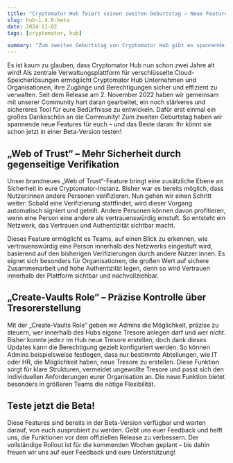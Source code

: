 ```yaml
---
title: "Cryptomator Hub feiert seinen zweiten Geburtstag – Neue Features jetzt in der Beta testen!"
slug: hub-1.4.0-beta
date: 2024-11-02
tags: [cryptomator, hub]

summary: "Zum zweiten Geburtstag von Cryptomator Hub gibt es spannende neue Features, die du jetzt in der Beta-Version testen kannst. Erfahre mehr über das neue „Web of Trust“ und die „Create-Vaults Role“."
---
```

Es ist kaum zu glauben, dass Cryptomator Hub nun schon zwei Jahre alt wird! Als zentrale Verwaltungsplattform für verschlüsselte Cloud-Speicherlösungen ermöglicht Cryptomator Hub Unternehmen und Organisationen, ihre Zugänge und Berechtigungen sicher und effizient zu verwalten. Seit dem Release am 2. November 2022 haben wir gemeinsam mit unserer Community hart daran gearbeitet, ein noch stärkeres und sichereres Tool für eure Bedürfnisse zu entwickeln. Dafür erst einmal ein großes Dankeschön an die Community! Zum zweiten Geburtstag haben wir spannende neue Features für euch – und das Beste daran: Ihr könnt sie schon jetzt in einer Beta-Version testen!

## „Web of Trust“ – Mehr Sicherheit durch gegenseitige Verifikation

Unser brandneues „Web of Trust“-Feature bringt eine zusätzliche Ebene an Sicherheit in eure Cryptomator-Instanz. Bisher war es bereits möglich, dass Nutzer:innen andere Personen verifizieren. Nun gehen wir einen Schritt weiter: Sobald eine Verifizierung stattfindet, wird dieser Vorgang automatisch signiert und geteilt. Andere Personen können davon profitieren, wenn eine Person eine andere als vertrauenswürdig einstuft. So entsteht ein Netzwerk, das Vertrauen und Authentizität sichtbar macht.

Dieses Feature ermöglicht es Teams, auf einen Blick zu erkennen, wie vertrauenswürdig eine Person innerhalb des Netzwerks eingestuft wird, basierend auf den bisherigen Verifizierungen durch andere Nutzer:innen. Es eignet sich besonders für Organisationen, die großen Wert auf sichere Zusammenarbeit und hohe Authentizität legen, denn so wird Vertrauen innerhalb der Plattform sichtbar und nachvollziehbar.

## „Create-Vaults Role“ – Präzise Kontrolle über Tresorerstellung

Mit der „Create-Vaults Role“ geben wir Admins die Möglichkeit, präzise zu steuern, wer innerhalb des Hubs eigene Tresore anlegen darf und wer nicht. Bisher konnte jede:r im Hub neue Tresore erstellen, doch dank dieses Updates kann die Berechtigung gezielt konfiguriert werden. So können Admins beispielsweise festlegen, dass nur bestimmte Abteilungen, wie IT oder HR, die Möglichkeit haben, neue Tresore zu erstellen. Diese Funktion sorgt für klare Strukturen, vermeidet ungewollte Tresore und passt sich den individuellen Anforderungen eurer Organisation an. Die neue Funktion bietet besonders in größeren Teams die nötige Flexibilität.

## Teste jetzt die Beta!

Diese Features sind bereits in der Beta-Version verfügbar und warten darauf, von euch ausprobiert zu werden. Gebt uns euer Feedback und helft uns, die Funktionen vor dem offiziellen Release zu verbessern. Der vollständige Rollout ist für die kommenden Wochen geplant – bis dahin freuen wir uns auf euer Feedback und eure Unterstützung!

